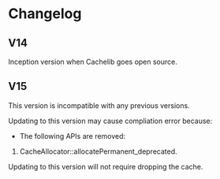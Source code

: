 # Changelog

## V14

Inception version when Cachelib goes open source.

## V15

This version is incompatible with any previous versions.

Updating to this version may cause compliation error because:
- The following APIs are removed:
1. CacheAllocator::allocatePermanent_deprecated.

Updating to this version will not require dropping the cache.
